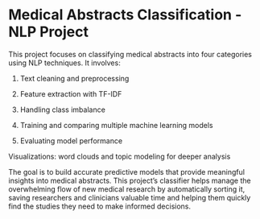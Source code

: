 # Medical Abstracts Classification - NLP Project
This project focuses on classifying medical abstracts into four categories using NLP techniques. It involves:

1. Text cleaning and preprocessing

2. Feature extraction with TF-IDF

3. Handling class imbalance

4. Training and comparing multiple machine learning models

5. Evaluating model performance

Visualizations: word clouds and topic modeling for deeper analysis

The goal is to build accurate predictive models that provide meaningful insights into medical abstracts.
This project’s classifier helps manage the overwhelming flow of new medical research by automatically sorting it,
saving researchers and clinicians valuable time and helping them quickly find the studies they need to make informed decisions.

